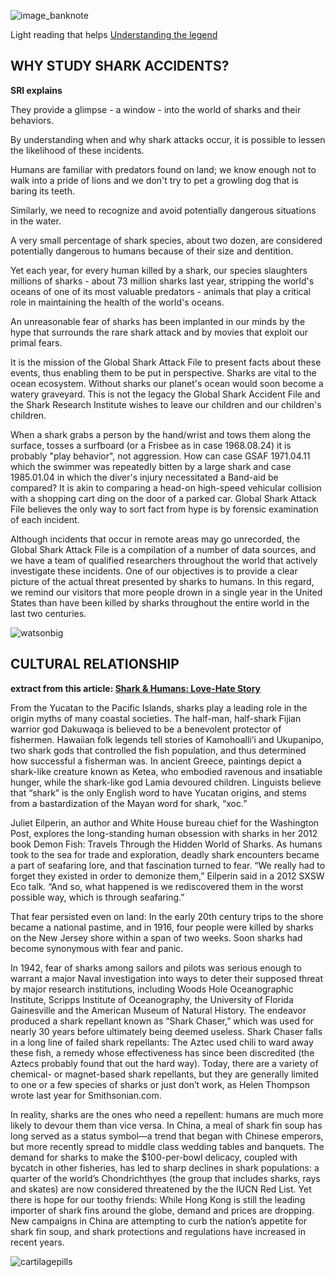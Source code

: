 ![image_banknote](https://user-images.githubusercontent.com/76251622/113682159-22b4de80-96c3-11eb-90de-591b41c27246.jpeg)



Light reading that helps [Understanding the legend](https://www.smithsonianmag.com/science-nature/sharks-and-humans-love-hate-story-180959600/)



## WHY STUDY SHARK ACCIDENTS? 
**SRI explains**

They provide a glimpse - a window - into the world of sharks and their behaviors. 

By understanding when and why shark attacks occur, it is possible to lessen the likelihood of these incidents. 

Humans are familiar with predators found on land; we know enough not to walk into a pride of lions and we don't try to pet a growling dog that is baring its teeth. 

Similarly, we need to recognize and avoid potentially dangerous situations in the water.

A very small percentage of shark species, about two dozen, are considered potentially dangerous to humans because of their size and dentition. 

Yet each year, for every human killed by a shark, our species slaughters millions of sharks - about 73 million sharks last year, stripping the world's oceans of one of its most valuable predators - animals that play a critical role in maintaining the health of the world's oceans. 

An unreasonable fear of sharks has been implanted in our minds by the hype that surrounds the rare shark attack and by movies that exploit our primal fears. 

It is the mission of the Global Shark Attack File to present facts about these events, thus enabling them to be put in perspective. Sharks are vital to the ocean ecosystem. Without sharks our planet's ocean would soon become a watery graveyard. This is not the legacy the Global Shark Accident File and the Shark Research Institute wishes to leave our children and our children's children.

When a shark grabs a person by the hand/wrist and tows them along the surface, tosses a surfboard (or a Frisbee as in case 1968.08.24) it is probably "play behavior", not aggression. How can case GSAF 1971.04.11 which the swimmer was repeatedly bitten by a large shark and case 1985.01.04 in which the diver's injury necessitated a Band-aid be compared? It is akin to comparing a head-on high-speed vehicular collision with a shopping cart ding on the door of a parked car. Global Shark Attack File believes the only way to sort fact from hype is by forensic examination of each incident.

Although incidents that occur in remote areas may go unrecorded, the Global Shark Attack File is a compilation of a number of data sources, and we have a team of qualified researchers throughout the world that actively investigate these incidents. One of our objectives is to provide a clear picture of the actual threat presented by sharks to humans. In this regard, we remind our visitors that more people drown in a single year in the United States than have been killed by sharks throughout the entire world in the last two centuries.


![watsonbig](https://user-images.githubusercontent.com/76251622/113684559-a53e9d80-96c5-11eb-9671-d65df41df4f2.jpg)


## CULTURAL RELATIONSHIP
**extract from this article: [Shark & Humans: Love-Hate Story](https://www.smithsonianmag.com/science-nature/sharks-and-humans-love-hate-story-180959600/)**

From the Yucatan to the Pacific Islands, sharks play a leading role in the origin myths of many coastal societies. The half-man, half-shark Fijian warrior god Dakuwaqa is believed to be a benevolent protector of fishermen. Hawaiian folk legends tell stories of Kamohoalli’i and Ukupanipo, two shark gods that controlled the fish population, and thus determined how successful a fisherman was. In ancient Greece, paintings depict a shark-like creature known as Ketea, who embodied ravenous and insatiable hunger, while the shark-like god Lamia devoured children. Linguists believe that “shark” is the only English word to have Yucatan origins, and stems from a bastardization of the Mayan word for shark, “xoc.”

Juliet Eilperin, an author and White House bureau chief for the Washington Post, explores the long-standing human obsession with sharks in her 2012 book Demon Fish: Travels Through the Hidden World of Sharks. As humans took to the sea for trade and exploration, deadly shark encounters became a part of seafaring lore, and that fascination turned to fear. “We really had to forget they existed in order to demonize them,” Eilperin said in a 2012 SXSW Eco talk. “And so, what happened is we rediscovered them in the worst possible way, which is through seafaring.”

That fear persisted even on land: In the early 20th century trips to the shore became a national pastime, and in 1916, four people were killed by sharks on the New Jersey shore within a span of two weeks. Soon sharks had become synonymous with fear and panic.

In 1942, fear of sharks among sailors and pilots was serious enough to warrant a major Naval investigation into ways to deter their supposed threat by major research institutions, including Woods Hole Oceanographic Institute, Scripps Institute of Oceanography, the University of Florida Gainesville and the American Museum of Natural History. The endeavor produced a shark repellant known as “Shark Chaser,” which was used for nearly 30 years before ultimately being deemed useless. Shark Chaser falls in a long line of failed shark repellants: The Aztec used chili to ward away these fish, a remedy whose effectiveness has since been discredited (the Aztecs probably found that out the hard way). Today, there are a variety of chemical- or magnet-based shark repellants, but they are generally limited to one or a few species of sharks or just don’t work, as Helen Thompson wrote last year for Smithsonian.com.

In reality, sharks are the ones who need a repellent: humans are much more likely to devour them than vice versa. In China, a meal of shark fin soup has long served as a status symbol—a trend that began with Chinese emperors, but more recently spread to middle class wedding tables and banquets. The demand for sharks to make the $100-per-bowl delicacy, coupled with bycatch in other fisheries, has led to sharp declines in shark populations: a quarter of the world’s Chondrichthyes (the group that includes sharks, rays and skates) are now considered threatened by the the IUCN Red List. Yet there is hope for our toothy friends: While Hong Kong is still the leading importer of shark fins around the globe, demand and prices are dropping.  New campaigns in China are attempting to curb the nation’s appetite for shark fin soup, and shark protections and regulations have increased in recent years. 


![cartilagepills](https://user-images.githubusercontent.com/76251622/113684616-b5ef1380-96c5-11eb-896b-8c2bad84fd63.jpg)



